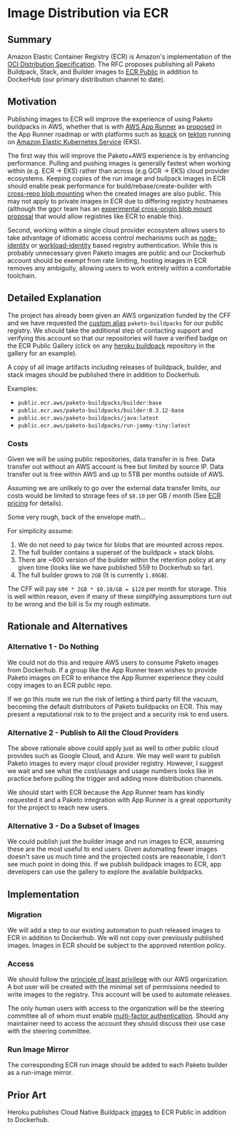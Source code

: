 # Image Distribution via ECR

## Summary

Amazon Elastic Container Registry (ECR) is Amazon's implementation of the [OCI Distribution Specification][distribution-spec]. The RFC proposes publishing all Paketo Buildpack, Stack, and Builder images to [ECR Public][ecr-public] in addition to DockerHub (our primary distribution channel to date).

## Motivation

Publishing images to ECR will improve the experience of using Paketo buildpacks in AWS, whether that is with [AWS App Runner][app-runner] as [proposed][app-runner-roadmap] in the App Runner roadmap or with platforms such as [kpack][kpack] on [tekton][tekton-task] running on [Amazon Elastic Kubernetes Service][eks] (EKS).

The first way this will improve the Paketo+AWS experience is by enhancing performance. Pulling and pushing images is generally fastest when working within (e.g. ECR -> EKS) rather than across (e.g GCR -> EKS) cloud provider ecosystems. Keeping copies of the run image and builpack images in ECR should enable peak performance for build/rebase/create-builder with [cross-repo blob mounting][cross-repo-blob-mount] when the created images are also public. This may not apply to private images in ECR due to differing registry hostnames (although the ggcr team has an [experimental cross-origin blob mount proposal][cross-origin-blob-mount] that would allow registries like ECR to enable this).

Second, working within a single cloud provider ecosystem allows users to take advantage of idiomatic access control mechanisms such as [node-identity][node-identity] or [workload-identity][workload-identity] based registry authentication. While this is probably unnecessary given Paketo images are public and our Dockerhub account should be exempt from rate limiting, hosting images in ECR removes any ambiguity, allowing users to work entirely within a comfortable toolchain.

## Detailed Explanation

The project has already been given an AWS organization funded by the CFF and we have requested the [custom alias][registry-alias] `paketo-buildpacks` for our public registry. We should take the additional step of contacting support and verifying this account so that our repositories will have a verified badge on the ECR Public Gallery (click on any [heroku buildpack][heroku-gallery] repository in the gallery for an example).

A copy of all image artifacts including releases of buildpack, builder, and stack images should be published there in addition to Dockerhub.

Examples:
- `public.ecr.aws/paketo-buildpacks/builder:base`
- `public.ecr.aws/paketo-buildpacks/builder:0.3.12-base`
- `public.ecr.aws/paketo-buildpacks/java:latest`
- `public.ecr.aws/paketo-buildpacks/run-jammy-tiny:latest`

### Costs
Given we will be using public repositories, data transfer in is free. Data transfer out without an AWS account is free but limited by source IP. Data transfer out is free within AWS and up to 5TB per months outside of AWS.

Assuming we are unlikely to go over the external data transfer limits, our costs would be limited to storage fees of `$0.10` per GB / month (See [ECR pricing][ecr-pricing] for details).

Some very rough, back of the envelope math...

For simplicity assume:
1. We do not need to pay twice for blobs that are mounted across repos.
2. The full builder contains a superset of the buildpack + stack blobs.
3. There are ~600 version of the builder within the retention policy at any given time (looks like we have published 559 to Dockerhub so far).
4. The full builder grows to `2GB` (It is currently `1.89GB`).

The CFF will pay `600 * 2GB * $0.10/GB = $120` per month for storage. This is well within reason, even if many of these simplifying assumptions turn out to be wrong and the bill is 5x my rough estimate.

## Rationale and Alternatives

### Alternative 1 - Do Nothing
We could not do this and require AWS users to consume Paketo images from Dockerhub. If a group like the App Runner team wishes to provide Paketo images on ECR to enhance the App Runner experience they could copy images to an ECR public repo.

If we go this route we run the risk of letting a third party fill the vacuum, becoming the default distributors of Paketo buildpacks on ECR. This may present a reputational risk to to the project and a security risk to end users.

### Alternative 2 - Publish to All the Cloud Providers
The above rationale above could apply just as well to other public cloud provides such as Google Cloud, and Azure. We may well want to publish Paketo images to every major cloud provider registry. However, I suggest we wait and see what the cost/usage and usage numbers looks like in practice before pulling the trigger and adding more distribution channels.

We should start with ECR because the App Runner team has kindly requested it and a Paketo integration with App Runner is a great opportunity for the project to reach new users.

### Alternative 3 - Do a Subset of Images

We could publish just the builder image and run images to ECR, assuming these are the most useful to end users. Given automating fewer images doesn't save us much time and the projected costs are reasonable, I don't see much point in doing this. If we publish buildpack images to ECR, app developers can use the gallery to explore the available buildpacks.

## Implementation

### Migration

We will add a step to our existing automation to push released images to ECR in addition to Dockerhub. We will not copy over previously published images. Images in ECR should be subject to the approved retention policy.

### Access

We should follow the [principle of least privilege][least-privilege] with our AWS organization. A bot user will be created with the minimal set of permissions needed to write images to the registry. This account will be used to automate releases.

The only human users with access to the organization will be the steering committee all of whom must enable [multi-factor authentication][mfa]. Should any maintainer need to access the account they should discuss their use case with the steering committee.

### Run Image Mirror

The corresponding ECR run image should be added to each Paketo builder as a run-image mirror.

## Prior Art

Heroku publishes Cloud Native Buildpack [images][heroku-gallery] to ECR Public in addition to Dockerhub.


[distribution-spec]: https://github.com/opencontainers/distribution-spec
[ecr-public]: https://docs.amazonaws.cn/en_us/AmazonECR/latest/public/what-is-ecr.html
[app-runner]: https://aws.amazon.com/apprunner/
[app-runner-roadmap]: https://aws.amazon.com/apprunner/
[dockerhub-rfc]: https://github.com/aws/apprunner-roadmap/issues/11
[kpack]: https://github.com/pivotal/kpack
[tekton-task]: https://hub.tekton.dev/tekton/task/buildpacks
[eks]: https://aws.amazon.com/eks/
[cross-repo-blob-mount]: https://github.com/distribution/distribution/issues/634
[cross-origin-blob-mount]: https://github.com/google/go-containerregistry/pull/1388
[node-identity]: https://docs.aws.amazon.com/AmazonECR/latest/userguide/ECR_on_EKS.html
[workload-identity]: https://docs.aws.amazon.com/eks/latest/userguide/iam-roles-for-service-accounts.html
[registry-alias]: https://docs.aws.amazon.com/AmazonECRPublic/latest/APIReference/API_RegistryAlias.html
[heroku-gallery]: https://gallery.ecr.aws/heroku-buildpacks/
[ecr-pricing]: https://aws.amazon.com/ecr/pricing/
[least-privilege]: https://en.wikipedia.org/wiki/Principle_of_least_privilege
[mfa]: https://aws.amazon.com/iam/features/mfa/

